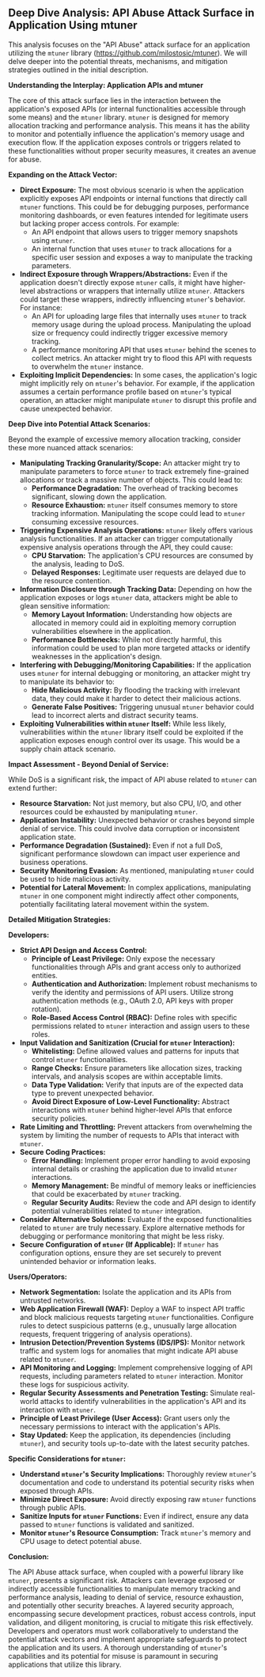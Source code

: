 ## Deep Dive Analysis: API Abuse Attack Surface in Application Using mtuner

This analysis focuses on the "API Abuse" attack surface for an application utilizing the `mtuner` library (https://github.com/milostosic/mtuner). We will delve deeper into the potential threats, mechanisms, and mitigation strategies outlined in the initial description.

**Understanding the Interplay: Application APIs and mtuner**

The core of this attack surface lies in the interaction between the application's exposed APIs (or internal functionalities accessible through some means) and the `mtuner` library. `mtuner` is designed for memory allocation tracking and performance analysis. This means it has the ability to monitor and potentially influence the application's memory usage and execution flow. If the application exposes controls or triggers related to these functionalities without proper security measures, it creates an avenue for abuse.

**Expanding on the Attack Vector:**

* **Direct Exposure:**  The most obvious scenario is when the application explicitly exposes API endpoints or internal functions that directly call `mtuner` functions. This could be for debugging purposes, performance monitoring dashboards, or even features intended for legitimate users but lacking proper access controls. For example:
    * An API endpoint that allows users to trigger memory snapshots using `mtuner`.
    * An internal function that uses `mtuner` to track allocations for a specific user session and exposes a way to manipulate the tracking parameters.
* **Indirect Exposure through Wrappers/Abstractions:**  Even if the application doesn't directly expose `mtuner` calls, it might have higher-level abstractions or wrappers that internally utilize `mtuner`. Attackers could target these wrappers, indirectly influencing `mtuner`'s behavior. For instance:
    * An API for uploading large files that internally uses `mtuner` to track memory usage during the upload process. Manipulating the upload size or frequency could indirectly trigger excessive memory tracking.
    * A performance monitoring API that uses `mtuner` behind the scenes to collect metrics. An attacker might try to flood this API with requests to overwhelm the `mtuner` instance.
* **Exploiting Implicit Dependencies:** In some cases, the application's logic might implicitly rely on `mtuner`'s behavior. For example, if the application assumes a certain performance profile based on `mtuner`'s typical operation, an attacker might manipulate `mtuner` to disrupt this profile and cause unexpected behavior.

**Deep Dive into Potential Attack Scenarios:**

Beyond the example of excessive memory allocation tracking, consider these more nuanced attack scenarios:

* **Manipulating Tracking Granularity/Scope:** An attacker might try to manipulate parameters to force `mtuner` to track extremely fine-grained allocations or track a massive number of objects. This could lead to:
    * **Performance Degradation:**  The overhead of tracking becomes significant, slowing down the application.
    * **Resource Exhaustion:**  `mtuner` itself consumes memory to store tracking information. Manipulating the scope could lead to `mtuner` consuming excessive resources.
* **Triggering Expensive Analysis Operations:** `mtuner` likely offers various analysis functionalities. If an attacker can trigger computationally expensive analysis operations through the API, they could cause:
    * **CPU Starvation:**  The application's CPU resources are consumed by the analysis, leading to DoS.
    * **Delayed Responses:** Legitimate user requests are delayed due to the resource contention.
* **Information Disclosure through Tracking Data:**  Depending on how the application exposes or logs `mtuner` data, attackers might be able to glean sensitive information:
    * **Memory Layout Information:**  Understanding how objects are allocated in memory could aid in exploiting memory corruption vulnerabilities elsewhere in the application.
    * **Performance Bottlenecks:**  While not directly harmful, this information could be used to plan more targeted attacks or identify weaknesses in the application's design.
* **Interfering with Debugging/Monitoring Capabilities:** If the application uses `mtuner` for internal debugging or monitoring, an attacker might try to manipulate its behavior to:
    * **Hide Malicious Activity:**  By flooding the tracking with irrelevant data, they could make it harder to detect their malicious actions.
    * **Generate False Positives:**  Triggering unusual `mtuner` behavior could lead to incorrect alerts and distract security teams.
* **Exploiting Vulnerabilities within `mtuner` Itself:** While less likely, vulnerabilities within the `mtuner` library itself could be exploited if the application exposes enough control over its usage. This would be a supply chain attack scenario.

**Impact Assessment - Beyond Denial of Service:**

While DoS is a significant risk, the impact of API abuse related to `mtuner` can extend further:

* **Resource Starvation:**  Not just memory, but also CPU, I/O, and other resources could be exhausted by manipulating `mtuner`.
* **Application Instability:**  Unexpected behavior or crashes beyond simple denial of service. This could involve data corruption or inconsistent application state.
* **Performance Degradation (Sustained):**  Even if not a full DoS, significant performance slowdown can impact user experience and business operations.
* **Security Monitoring Evasion:** As mentioned, manipulating `mtuner` could be used to hide malicious activity.
* **Potential for Lateral Movement:** In complex applications, manipulating `mtuner` in one component might indirectly affect other components, potentially facilitating lateral movement within the system.

**Detailed Mitigation Strategies:**

**Developers:**

* **Strict API Design and Access Control:**
    * **Principle of Least Privilege:**  Only expose the necessary functionalities through APIs and grant access only to authorized entities.
    * **Authentication and Authorization:** Implement robust mechanisms to verify the identity and permissions of API users. Utilize strong authentication methods (e.g., OAuth 2.0, API keys with proper rotation).
    * **Role-Based Access Control (RBAC):** Define roles with specific permissions related to `mtuner` interaction and assign users to these roles.
* **Input Validation and Sanitization (Crucial for `mtuner` Interaction):**
    * **Whitelisting:**  Define allowed values and patterns for inputs that control `mtuner` functionalities.
    * **Range Checks:**  Ensure parameters like allocation sizes, tracking intervals, and analysis scopes are within acceptable limits.
    * **Data Type Validation:**  Verify that inputs are of the expected data type to prevent unexpected behavior.
    * **Avoid Direct Exposure of Low-Level Functionality:**  Abstract interactions with `mtuner` behind higher-level APIs that enforce security policies.
* **Rate Limiting and Throttling:**  Prevent attackers from overwhelming the system by limiting the number of requests to APIs that interact with `mtuner`.
* **Secure Coding Practices:**
    * **Error Handling:** Implement proper error handling to avoid exposing internal details or crashing the application due to invalid `mtuner` interactions.
    * **Memory Management:**  Be mindful of memory leaks or inefficiencies that could be exacerbated by `mtuner` tracking.
    * **Regular Security Audits:**  Review the code and API design to identify potential vulnerabilities related to `mtuner` integration.
* **Consider Alternative Solutions:** Evaluate if the exposed functionalities related to `mtuner` are truly necessary. Explore alternative methods for debugging or performance monitoring that might be less risky.
* **Secure Configuration of `mtuner` (If Applicable):**  If `mtuner` has configuration options, ensure they are set securely to prevent unintended behavior or information leaks.

**Users/Operators:**

* **Network Segmentation:** Isolate the application and its APIs from untrusted networks.
* **Web Application Firewall (WAF):**  Deploy a WAF to inspect API traffic and block malicious requests targeting `mtuner` functionalities. Configure rules to detect suspicious patterns (e.g., unusually large allocation requests, frequent triggering of analysis operations).
* **Intrusion Detection/Prevention Systems (IDS/IPS):**  Monitor network traffic and system logs for anomalies that might indicate API abuse related to `mtuner`.
* **API Monitoring and Logging:**  Implement comprehensive logging of API requests, including parameters related to `mtuner` interaction. Monitor these logs for suspicious activity.
* **Regular Security Assessments and Penetration Testing:**  Simulate real-world attacks to identify vulnerabilities in the application's API and its interaction with `mtuner`.
* **Principle of Least Privilege (User Access):**  Grant users only the necessary permissions to interact with the application's APIs.
* **Stay Updated:** Keep the application, its dependencies (including `mtuner`), and security tools up-to-date with the latest security patches.

**Specific Considerations for `mtuner`:**

* **Understand `mtuner`'s Security Implications:**  Thoroughly review `mtuner`'s documentation and code to understand its potential security risks when exposed through APIs.
* **Minimize Direct Exposure:**  Avoid directly exposing raw `mtuner` functions through public APIs.
* **Sanitize Inputs for `mtuner` Functions:** Even if indirect, ensure any data passed to `mtuner` functions is validated and sanitized.
* **Monitor `mtuner`'s Resource Consumption:**  Track `mtuner`'s memory and CPU usage to detect potential abuse.

**Conclusion:**

The API Abuse attack surface, when coupled with a powerful library like `mtuner`, presents a significant risk. Attackers can leverage exposed or indirectly accessible functionalities to manipulate memory tracking and performance analysis, leading to denial of service, resource exhaustion, and potentially other security breaches. A layered security approach, encompassing secure development practices, robust access controls, input validation, and diligent monitoring, is crucial to mitigate this risk effectively. Developers and operators must work collaboratively to understand the potential attack vectors and implement appropriate safeguards to protect the application and its users. A thorough understanding of `mtuner`'s capabilities and its potential for misuse is paramount in securing applications that utilize this library.
